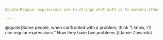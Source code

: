 ```yaml
---
@quote[Regular expressions are to strings what math is to numbers.](Andrew Clinick)

---
```


@quote[Some people, when confronted with a problem, think “I know, I’ll use regular expressions.” Now they have two problems.](Jamie Zawinski)